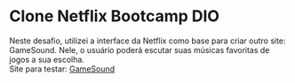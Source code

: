 # Clone Netflix Bootcamp DIO
 Neste desafio, utilizei a interface da Netflix como base para criar outro site: GameSound. Nele, o usuário poderá escutar suas músicas favoritas de jogos a sua escolha. <br>
 Site para testar: <a href="https://gamesound.netlify.app/">GameSound</a>
